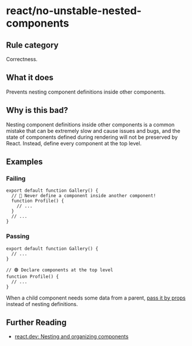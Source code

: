# react/no-unstable-nested-components

## Rule category

Correctness.

## What it does

Prevents nesting component definitions inside other components.

## Why is this bad?

Nesting component definitions inside other components is a common mistake that can be extremely slow and cause issues and bugs, and the state of components defined during rendering will not be preserved by React. Instead, define every component at the top level.

## Examples

### Failing

```tsx
export default function Gallery() {
  // 🔴 Never define a component inside another component!
  function Profile() {
    // ...
  }
  // ...
}
```

### Passing

```tsx
export default function Gallery() {
  // ...
}

// 🟢 Declare components at the top level
function Profile() {
  // ...
}
```

When a child component needs some data from a parent, [pass it by props](https://react.dev/learn/passing-props-to-a-component) instead of nesting definitions.

## Further Reading

- [react.dev: Nesting and organizing components](https://react.dev/learn/your-first-component#nesting-and-organizing-components)
